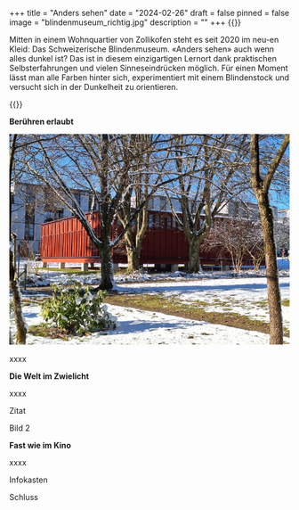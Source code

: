 +++
title = "Anders sehen"
date = "2024-02-26"
draft = false
pinned = false
image = "blindenmuseum_richtig.jpg"
description = ""
+++
{{<lead>}}

Mitten in einem Wohnquartier von Zollikofen steht es seit 2020 im neu-en Kleid: Das Schweizerische Blindenmuseum. «Anders sehen» auch wenn alles dunkel ist? Das ist in diesem einzigartigen Lernort dank praktischen Selbsterfahrungen und vielen Sinneseindrücken möglich. Für einen Moment lässt man alle Farben hinter sich, experimentiert mit einem Blindenstock und versucht sich in der Dunkelheit zu orientieren. 

{{</lead>}} 

**Berühren erlaubt**

![Von aussen kaum erkennbar – das Blindenmuseum in Zollikofen (Bild: Elina Stähli)](blindenmuseum_richtig.jpg)

xxxx

**Die Welt im Zwielicht**

xxxx

Zitat

Bild 2

**Fast wie im Kino**

xxxx

Infokasten

Schluss